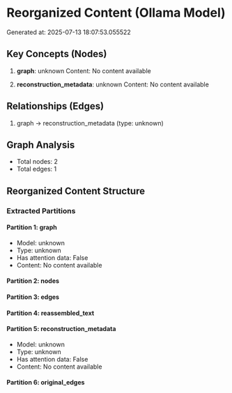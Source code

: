 # Reorganized Content (Ollama Model)
Generated at: 2025-07-13 18:07:53.055522
## Key Concepts (Nodes)
1. **graph**: unknown
   Content: No content available

2. **reconstruction_metadata**: unknown
   Content: No content available


## Relationships (Edges)
1. graph → reconstruction_metadata (type: unknown)

## Graph Analysis
- Total nodes: 2
- Total edges: 1

## Reorganized Content Structure
### Extracted Partitions
#### Partition 1: graph
- Model: unknown
- Type: unknown
- Has attention data: False
- Content: No content available

#### Partition 2: nodes

#### Partition 3: edges

#### Partition 4: reassembled_text

#### Partition 5: reconstruction_metadata
- Model: unknown
- Type: unknown
- Has attention data: False
- Content: No content available

#### Partition 6: original_edges

